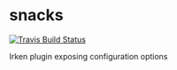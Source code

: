 # snacks

[![Travis Build Status](https://img.shields.io/travis/iceddev/snacks/master.svg?label=travis&style=flat-square)](https://travis-ci.org/iceddev/snacks)

Irken plugin exposing configuration options

